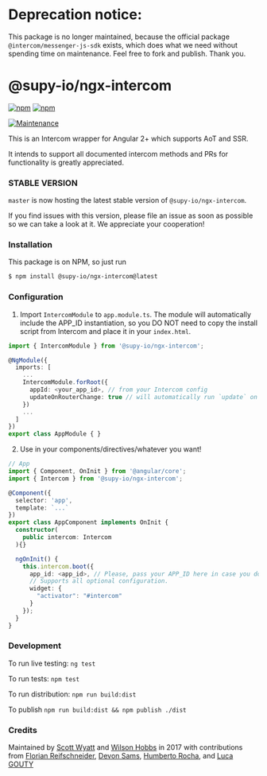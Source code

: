 # Deprecation notice:

This package is no longer maintained, because the official package `@intercom/messenger-js-sdk` exists, which does what we need without spending time on maintenance.
Feel free to fork and publish.
Thank you.


# @supy-io/ngx-intercom

[![npm](https://img.shields.io/npm/v/@supy-io/ngx-intercom.svg)](https://www.npmjs.com/package/@supy-io/ngx-intercom)
[![npm](https://img.shields.io/npm/dm/@supy-io/ngx-intercom.svg)](https://www.npmjs.com/@supy-io/ngx-intercom)

[//]: # ([![Build status][ci-image]][ci-url])
[![Maintenance](https://img.shields.io/maintenance/yes/2022.svg)]()

This is an Intercom wrapper for Angular 2+ which supports AoT and SSR.

It intends to support all documented intercom methods and PRs for functionality is greatly appreciated.

### STABLE VERSION

`master` is now hosting the latest stable version of `@supy-io/ngx-intercom`.

If you find issues with this version, please file an issue as soon as possible so we can take a look at it. We appreciate your cooperation!

### Installation

This package is on NPM, so just run
 ```sh
$ npm install @supy-io/ngx-intercom@latest
 ```

### Configuration

1. Import `IntercomModule` to `app.module.ts`. The module will automatically include the APP_ID instantiation, so you DO NOT need to copy the install script from Intercom and place it in your `index.html`.

```ts
import { IntercomModule } from '@supy-io/ngx-intercom';

@NgModule({
  imports: [
    ...
    IntercomModule.forRoot({
      appId: <your_app_id>, // from your Intercom config
      updateOnRouterChange: true // will automatically run `update` on router event changes. Default: `false`
    })
    ...
  ]
})
export class AppModule { }
```

2. Use in your components/directives/whatever you want!

```ts
// App
import { Component, OnInit } from '@angular/core';
import { Intercom } from '@supy-io/ngx-intercom';

@Component({
  selector: 'app',
  template: `...`
})
export class AppComponent implements OnInit {
  constructor(
    public intercom: Intercom
  ){}

  ngOnInit() {
    this.intercom.boot({
      app_id: <app_id>, // Please, pass your APP_ID here in case you don't use IntercomConfig
      // Supports all optional configuration.
      widget: {
        "activator": "#intercom" 
      }
    });
  }
}
```

### Development
To run live testing: `ng test`

To run tests: `npm test`

To run distribution: `npm run build:dist`

To publish `npm run build:dist && npm publish ./dist`


### Credits
Maintained by [Scott Wyatt](https://github.com/scott-wyatt) and [Wilson Hobbs](https://www.twitter.com/wbhob) in 2017 with contributions from [Florian Reifschneider](https://github.com/flore2003), [Devon Sams](https://www.twitter.com/POS1TRON), [Humberto Rocha](https://github.com/humrochagf), and [Luca GOUTY](http://luca.gouty.fr)


[ci-image]: https://img.shields.io/circleci/project/github/CaliStyle/@supy-io/ngx-intercom/master.svg

[//]: # ([ci-url]: https://circleci.com/gh/CaliStyle/@supy-io/ngx-intercom/tree/master)

